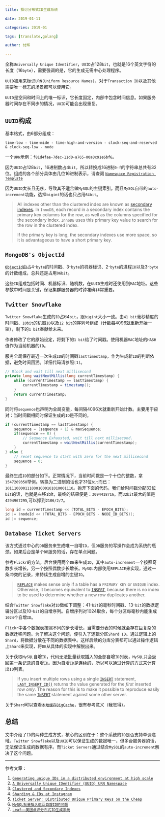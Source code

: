 ```yaml
---
title: 探讨分布式ID生成系统

date: 2019-01-11

categories: 2019-01

tags: [translate,golang]

author: 付辉

---
```


全称`Universally Unique Identifier`，`UUID`占128`bit`，也就是16个英文字符的长度（16`byte`），需要强调的是，它的生成无需中心处理程序。

`UUID`被用来标识`URN(Uniform Resource Names)`，对于`Transaction ID`以及其他需要唯一标志的场景都可以使用它。

`UUID`是空间和时间上的唯一标识，它长度固定，内部中包含时间信息。如果服务器时间存在不同步的情况，`UUID`可能会出现重复。

## `UUID`构成

基本格式，由6部分组成：

```
time-low - time-mide - time-high-and-version - clock-seq-and-reserved & clock-seq-low - node
```

一个`URN`示例：`f81d4fae-7dec-11d0-a765-00a0c91e6bf6`。

因为`UUID`占128`bit`，16进制数占4`bit`，所以转换成16进制`0-f`的字符串总共有32位。组成的各个部分具体由几位16进制表示，请查阅 [`Namespace Registration Template`](https://www.ietf.org/rfc/rfc4122.txt)

因为`UUID`太长且无序，导致其不适合做`MySQL`的主键索引。而且`MySQL`自带的`auto-increment`功能，选择`bigint`的话也只占用`64bit`。

> All indexes other than the clustered index are known as [secondary indexes](https://dev.mysql.com/doc/refman/5.7/en/glossary.html#glos_secondary_index). In `InnoDB`, each record in a secondary index contains the primary key columns for the row, as well as the columns specified for the secondary index. `InnoDB` uses this primary key value to search for the row in the clustered index.
>
> If the primary key is long, the secondary indexes use more space, so it is advantageous to have a short primary key.

## `MongoDB's ObjectId`

[`ObjectId`](https://docs.mongodb.com/manual/reference/method/ObjectId/#description)由占4-`byte`的时间戳、3-`byte`的机器标识、2-`byte`的进程`ID`以及3-`byte`的计数组成，总共还是占用`96bit`。

这些`ID`组成包括时间、机器标识、随机数，在`UUID`生成时还使用到`MAC`地址。这些参数中时间是关键，保证集群服务器的时钟准确非常重要。

## `Twitter Snowflake`

`Twitter Snowflake`生成的`ID`占64`bit`，跟`bigint`大小一致。由`41 bit`毫秒精度的时间戳、`10bit`的机器`ID`以及`12 bit`的序列号组成（计数每4096就重新开始一轮），剩下的`1 bit`奉献给未来。

作者修改了它的原始设定，将剩下的`1 bit`给了时间戳。使用机器`MAC`地址的`HASH`值作为当前机器的`ID`。

服务全局保存最近一次生成`ID`的时间戳`lastTimestamp`，作为生成新`ID`的判断依据，避免时间回溯。详细代码请参照`[1]`。

```java
// Block and wait till next millisecond
private long waitNextMillis(long currentTimestamp) {
    while (currentTimestamp == lastTimestamp) {
        currentTimestamp = timestamp();
    }
    return currentTimestamp;
}
```

同时将`sequence`也声明为全局变量，每间隔4096次就重新开始计数。主要用于应对：当时间戳相同时保证生成的`ID`是不同的。

```java
if (currentTimestamp == lastTimestamp) {
    sequence = (sequence + 1) & maxSequence;
    if(sequence == 0) {
        // Sequence Exhausted, wait till next millisecond.
        currentTimestamp = waitNextMillis(currentTimestamp);
    }
} else {
    // reset sequence to start with zero for the next millisecond
    sequence = 0;
}
```

最终生成`ID`的部分如下。正常情况下，当前时间戳是一个十位的整数，拿`1547209358`举例。转换为二进制的话也才31位`bit`而已：`1011100001110001000101010001110`。抛开下面的代码，我们给时间戳分配32位`bit`的话，也就是左移`1`bit，最终的结果便是：`3094418716`。而`32bit`最大的值是`4294967295`,可以撑到`2106/2/7`。

```java
long id = currentTimestamp << (TOTAL_BITS - EPOCH_BITS);
id |= (nodeId << (TOTAL_BITS - EPOCH_BITS - NODE_ID_BITS));
id |= sequence;
```



## `Database Ticket Servers`

该方式通过中心的`DB`服务来生成唯一自增`ID`，但`DB`服务的写操作会成为系统的瓶颈。如果后台是单个`DB`服务的话，存在单点问题。

参考`Flickr`的方法，后台使用两个`DB`来生成`ID`，其中`auto-increment`一个按照奇数步长增长，另一个按照偶数步长增长。`MySQL`内部使用`REPLACE`来实现，通过一条冲突的记录，来持续生成自增的主键`ID`。

> [`REPLACE`](https://dev.mysql.com/doc/refman/5.5/en/replace.html) makes sense only if a table has a `PRIMARY KEY` or `UNIQUE` index. Otherwise, it becomes equivalent to [`INSERT`](https://dev.mysql.com/doc/refman/5.5/en/insert.html), because there is no index to be used to determine whether a new row duplicates another.

结合`Twitter Snowflake`对`ID`做如下调整：41-`bit`的毫秒时间戳、13-`bit`的数据逻辑分区以及10-`bit`的自增序列。自增序列对1024取余，每个分区每毫秒内能生成`1024`个自增`ID`。

`Flickr`中各个数据表按照不同的步长增长，当需要分表的时候就会存在巨复杂的数据迁移问题。为了解决这个问题，便引入了逻辑分区`Shard ID`。通过逻辑上的`Shard`，将数据分散在不同的数据表中。这样后续的分库分表都可以通过操作逻辑上`Shard`来实现，将`DB`从具体的实现中解脱出来。

关于获取`MySQL`自增`ID`，代码无法批量获取插入的全部自增`ID`列表，`MySQL`只会返回第一条记录的自增`ID`。因为自增`ID`是连续的，所以可以通过计算的方式来计算出`ID`列表。

> If you insert multiple rows using a single [`INSERT`](https://dev.mysql.com/doc/refman/8.0/en/insert.html) statement, [`LAST_INSERT_ID()`](https://dev.mysql.com/doc/refman/8.0/en/information-functions.html#function_last-insert-id) returns the value generated for the *first* inserted row *only*. The reason for this is to make it possible to reproduce easily the same [`INSERT`](https://dev.mysql.com/doc/refman/8.0/en/insert.html) statement against some other server.

关于`Shard`可以查看[`本地缓存BigCache`](http://neojos.com/blog/2018/08-19-%E6%9C%AC%E5%9C%B0%E7%BC%93%E5%AD%98bigcache/)，很有参考意义（我觉得）。

## 总结

文中介绍了`ID`的两种生成方式，核心的区别在于：整个系统的`ID`是否支持单调递增。`Twitter Snowflake`以及`UUID`可以保证生成的数据唯一，但多台服务器的话，无法保证生成的数据有序。而`Ticket Servers`通过结合`MySQL`的`auto-increment`解决了这个问题。

---

参考文章：

1. [`Generating unique IDs in a distributed environment at high scale`](https://www.callicoder.com/distributed-unique-id-sequence-number-generator/)
2. [`A Universally Unique IDentifier (UUID) URN Namespace`](https://www.ietf.org/rfc/rfc4122.txt)
3. [`Clustered and Secondary Indexes`](https://dev.mysql.com/doc/refman/5.6/en/innodb-index-types.html)
4. [`Sharding & IDs at Instagram`](https://instagram-engineering.com/sharding-ids-at-instagram-1cf5a71e5a5c)
5. [`Ticket Server: Distributed Unique Primary Keys on the Cheap`](http://code.flickr.net/2010/02/08/ticket-servers-distributed-unique-primary-keys-on-the-cheap/)
6. [`MySQL批量插入返回自增ID的问题`](http://mzorro.me/2017/08/18/mysql-batch-insert-generated-id-problem/)
7. [`Leaf——美团点评分布式ID生成系统`](https://tech.meituan.com/MT_Leaf.html)

